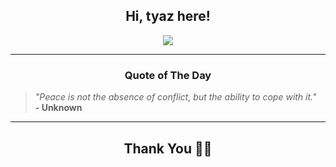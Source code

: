 <h2 align="center"> Hi, tyaz here!</h2>

<p align="center">
<a href="https://github.com/tyazx" alt="github streak"><img src="https://dvst-streak.herokuapp.com/?user=tyazx&theme=tokyonight&fire=DD472C"></a>
</p>

<hr>
<h3 align="center">Quote of The Day</h3>
<p align="center">
<blockquote>
<i>"Peace is not the absence of conflict, but the ability to cope with it."</i>
<br>
<b>- Unknown</b>
</blockquote>
</p>


<hr>
<h2 align="center">Thank You 🙏🏼</h2>
